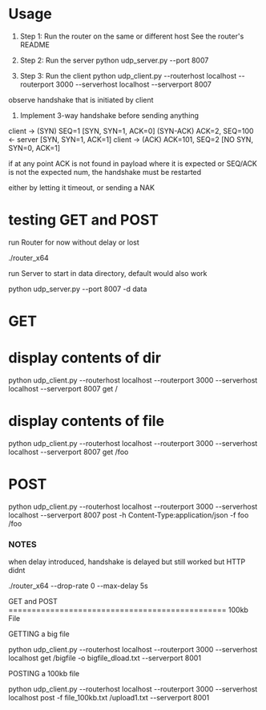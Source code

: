 # Usage

1. Step 1: Run the router on the same or different host
   See the router's README

2. Step 2: Run the server
   python udp_server.py --port 8007

3. Step 3: Run the client
   python udp_client.py --routerhost localhost --routerport 3000 --serverhost localhost --serverport 8007



observe handshake that is initiated by client   

1. Implement 3-way handshake before sending anything

client  -> (SYN) SEQ=1                                            [SYN, SYN=1, ACK=0]
            (SYN-ACK) ACK=2, SEQ=100    <- server                 [SYN, SYN=1, ACK=1]
client  -> (ACK) ACK=101, SEQ=2                                 [NO SYN, SYN=0, ACK=1]


if at any point ACK is not found in payload where it is expected
or SEQ/ACK is not the expected num,
the handshake must be restarted

either by letting it timeout, or sending a NAK


# testing GET and POST

run Router
for now without delay or lost

./router_x64



run Server to start in data directory, default would also work

python udp_server.py --port 8007 -d data

# GET

# display contents of dir
python udp_client.py --routerhost localhost --routerport 3000 --serverhost localhost --serverport 8007 get /

# display contents of file
python udp_client.py --routerhost localhost --routerport 3000 --serverhost localhost --serverport 8007 get /foo



# POST

 python udp_client.py --routerhost localhost --routerport 3000 --serverhost localhost --serverport 8007 post -h Content-Type:application/json -f foo /foo




### NOTES ####
when delay introduced, handshake is delayed but still worked
but HTTP didnt

./router_x64 --drop-rate 0 --max-delay 5s


GET and POST ===============================================
100kb File


GETTING a big file

python udp_client.py --routerhost localhost --routerport 3000 --serverhost localhost get /bigfile -o bigfile_dload.txt --serverport 8001


POSTING a 100kb file

python udp_client.py --routerhost localhost --routerport 3000 --serverhost localhost post -f file_100kb.txt /upload1.txt --serverport 8001
